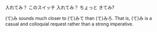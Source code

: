 入れてみ？ このスイッチ 入れてみ？
ちょっと きてみ?

(て)み sounds much closer to (て)みて than (て)みろ. That is, (て)み is a casual and colloquial request rather than a strong imperative.